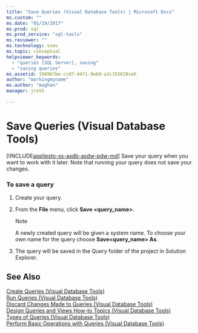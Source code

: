 ```yaml
---
title: "Save Queries (Visual Database Tools) | Microsoft Docs"
ms.custom: ""
ms.date: "01/19/2017"
ms.prod: sql
ms.prod_service: "sql-tools"
ms.reviewer: ""
ms.technology: ssms
ms.topic: conceptual
helpviewer_keywords: 
  - "queries [SQL Server], saving"
  - "saving queries"
ms.assetid: 1909b7be-cc87-44f1-9eb0-a3c355628ce6
author: "markingmyname"
ms.author: "maghan"
manager: jroth

---
```

# Save Queries (Visual Database Tools)
[!INCLUDE[appliesto-ss-asdb-asdw-pdw-md](../../includes/appliesto-ss-asdb-asdw-pdw-md.md)]
Save your query when you want to work with it later. Note that running your query does not save your changes.  
  
### To save a query  
  
1.  Create your query.  
  
2.  From the **File** menu, click **Save <query_name>**.  
  
    > [!NOTE]  
    > A newly created query will be given a system name. To choose your own name for the query choose **Save<query_name> As**.  
  
3.  The query will be saved in the Query folder of the project in Solution Explorer.  
  
## See Also  
[Create Queries (Visual Database Tools)](../../ssms/visual-db-tools/create-queries-visual-database-tools.md)  
[Run Queries (Visual Database Tools)](../../ssms/visual-db-tools/run-queries-visual-database-tools.md)  
[Discard Changes Made to Queries (Visual Database Tools)](../../ssms/visual-db-tools/discard-changes-made-to-queries-visual-database-tools.md)  
[Design Queries and Views How-to Topics (Visual Database Tools)](../../ssms/visual-db-tools/design-queries-and-views-how-to-topics-visual-database-tools.md)  
[Types of Queries (Visual Database Tools)](../../ssms/visual-db-tools/types-of-queries-visual-database-tools.md)  
[Perform Basic Operations with Queries (Visual Database Tools)](../../ssms/visual-db-tools/perform-basic-operations-with-queries-visual-database-tools.md)  
  
